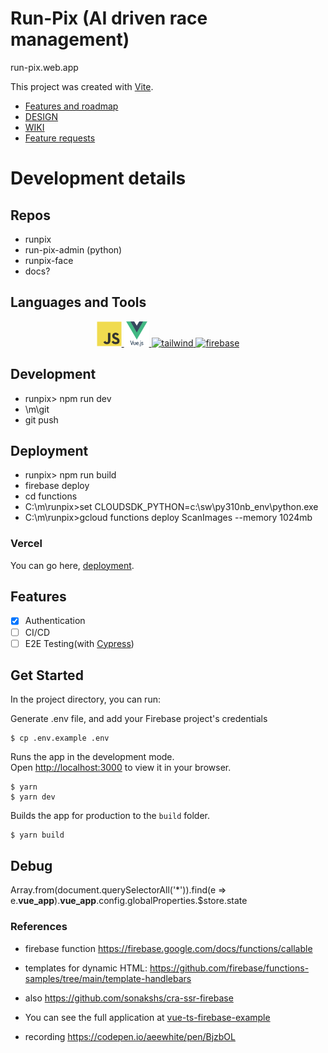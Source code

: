 # Run-Pix (AI driven race management)

run-pix.web.app

This project was created with [Vite](https://vitejs.dev/).

* [Features and roadmap](TODO.md)
* [DESIGN](README_DESIGN.md)
* [WIKI](https://github.com/avinashmane/runpix/wiki)
* [Feature requests](https://github.com/avinashmane/runpix/discussions)

# Development details

## Repos

* runpix
* run-pix-admin (python)
* runpix-face
* docs?

## Languages and Tools

<div align="center">
  <a href="https://developer.mozilla.org/en-US/docs/Web/JavaScript" target="_blank" rel="noreferrer"> 
    <img src="https://raw.githubusercontent.com/devicons/devicon/master/icons/javascript/javascript-original.svg" alt="javascript" width="40" height="40"/> 
  </a>
  <a href="https://vuejs.org/" target="_blank" rel="noreferrer"> 
    <img src="https://raw.githubusercontent.com/devicons/devicon/master/icons/vuejs/vuejs-original-wordmark.svg" alt="vuejs" width="40" height="40"/> 
  </a>
  <a href="https://tailwindcss.com/" target="_blank" rel="noreferrer"> 
    <img src="https://www.vectorlogo.zone/logos/tailwindcss/tailwindcss-icon.svg" alt="tailwind" width="40" height="40"/> 
  </a>
  <a href="https://firebase.google.com/" target="_blank" rel="noreferrer"> 
    <img src="https://www.vectorlogo.zone/logos/firebase/firebase-icon.svg" alt="firebase" width="40" height="40"/> 
  </a>
</div>

## Development 
* runpix\> npm run dev
* \m\git
* git push
## Deployment


* runpix\> npm run build
* firebase deploy
* cd functions
* C:\m\runpix>set CLOUDSDK_PYTHON=c:\sw\py310nb_env\python.exe
* C:\m\runpix>gcloud functions deploy ScanImages --memory 1024mb

### Vercel
You can go here, [deployment](https://firebase-auth-vite.vercel.app/).

## Features
- [X] Authentication
- [ ] CI/CD
- [ ] E2E Testing(with [Cypress](https://www.cypress.io/))

## Get Started

In the project directory, you can run:

Generate .env file, and add your Firebase project's credentials
```
$ cp .env.example .env
```

Runs the app in the development mode.\
Open [http://localhost:3000](http://localhost:3000) to view it in your browser.
```
$ yarn
$ yarn dev
```
Builds the app for production to the `build` folder.
```
$ yarn build
```

## Debug


Array.from(document.querySelectorAll('*')).find(e => e.__vue_app__).__vue_app__.config.globalProperties.$store.state

### References

* firebase function
https://firebase.google.com/docs/functions/callable

* templates for dynamic HTML: https://github.com/firebase/functions-samples/tree/main/template-handlebars
* also https://github.com/sonakshs/cra-ssr-firebase

* You can see the full application at [vue-ts-firebase-example](https://github.com/Chia1104/vue-ts-firebase-example)

* recording 
https://codepen.io/aeewhite/pen/BjzbOL

